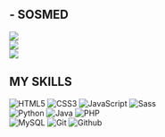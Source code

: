 ## - SOSMED
<a href="https://www.instagram.com/setya_1899"><img src="https://img.shields.io/badge/instagram%20@setya_1899-DD2476?style=for-the-badge&logo=instagram&logoColor=white"/></a><br>
<a href="https://www.facebook.com/muhammad.setya.77"><img src="https://img.shields.io/badge/facebook%20@Setya-344E86?style=for-the-badge&logo=facebook&logoColor=white"/></a><br>
<a href="https://twitter.com/SetyaUtsugi/"><img src="https://img.shields.io/badge/twitter%20@SetyaUtsugi-0D95E8?style=for-the-badge&logo=twitter&logoColor=white"/></a><br>

## MY SKILLS
![HTML5](https://img.shields.io/badge/html%205-grey?style=for-the-badge&logo=html5&logoColor=white&labelColor=00bbf9)
![CSS3](https://img.shields.io/badge/css%203-grey?style=for-the-badge&logo=css3&logoColor=white&labelColor=00bbf9)
![JavaScript](https://img.shields.io/badge/-JavaScript-grey?style=for-the-badge&logo=javascript&logoColor=white&labelColor=00bbf9)
![Sass](https://img.shields.io/badge/-sass-grey?style=for-the-badge&logo=sass&logoColor=white&labelColor=00bbf9)
<br>
![Python](https://img.shields.io/badge/-python-grey?style=for-the-badge&logo=python&logoColor=white&labelColor=00bbf9)
![Java](https://img.shields.io/badge/-java-grey?style=for-the-badge&logo=java&logoColor=white&labelColor=00bbf9)
![PHP](https://img.shields.io/badge/-php-grey?style=for-the-badge&logo=php&logoColor=white&labelColor=00bbf9)\
![MySQL](https://img.shields.io/badge/-mysql-grey?style=for-the-badge&logo=mysql&logoColor=white&labelColor=00bbf9)
![Git](https://img.shields.io/badge/-git-grey?style=for-the-badge&logo=git&logoColor=white&labelColor=00bbf9)
![Github](https://img.shields.io/badge/-github-grey?style=for-the-badge&logo=github&logoColor=white&labelColor=00bbf9)
<br>
